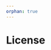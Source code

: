 ```yaml
---
orphan: true
---
```


# License

```{include} ../LICENSE

```
                                                                                                                                                                                            